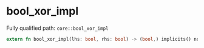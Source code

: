 # bool_xor_impl

Fully qualified path: `core::bool_xor_impl`

```rust
extern fn bool_xor_impl(lhs: bool, rhs: bool) -> (bool,) implicits() nopanic;
```

